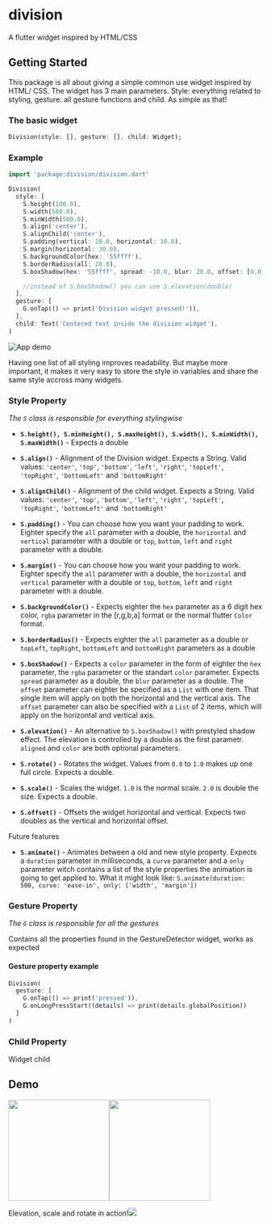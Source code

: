 # division

A flutter widget inspired by HTML/CSS

## Getting Started

This package is all about giving a simple common use widget inspired by HTML/ CSS. The widget has 3 main parameters. Style: everything related to styling, gesture: all gesture functions and child. As simple as that!

### The basic widget

```dart
Division(style: [], gesture: [], child: Widget);
```
### Example

```dart
import 'package:division/division.dart'

Division(
  style: [
    S.height(100.0),
    S.width(500.0),
    S.minWidth(500.0),
    S.align('center'),
    S.alignChild('center'),
    S.padding(vertical: 20.0, horizontal: 10.0),
    S.margin(horizontal: 30.0),
    S.backgroundColor(hex: '55ffff'),
    S.borderRadius(all: 20.0),
    S.boxShadow(hex: '55ffff', spread: -10.0, blur: 20.0, offset: [0.0, 15.0]),

    //instead of S.boxShadow() you can use S.elevation(double)
  ],
  gesture: [
    G.onTap(() => print('Division widget pressed!')),
  ],
  child: Text('Centered text inside the division widget'),
)
```

![App demo](https://raw.githubusercontent.com/ReinBentdal/division/master/doc/Nexus6P_example1.png)

Having one list of all styling improves readability. But maybe more important, it makes it very easy to store the style in variables and share the same style accross many widgets.

### Style Property

*The `S` class is responsible for everything stylingwise*

- **`S.height(), S.minHeight(), S.maxHeight(), S.width(), S.minWidth(), S.maxWidth()`** - Expects a double

- **`S.align()`** - Alignment of the Division widget. Expects a String. Valid values: `'center'`, `'top'`, `'bottom'`, `'left'`, `'right'`, `'topLeft'`, `'topRight'`, `'bottomLeft'` and `'bottomRight'`

- **`S.alignChild()`** - Alignment of the child widget. Expects a String. Valid values: `'center'`, `'top'`, `'bottom'`, `'left'`, `'right'`, `'topLeft'`, `'topRight'`, `'bottomLeft'` and `'bottomRight'`

- **`S.padding()`** - You can choose how you want your padding to work. Eighter specify the `all` parameter with a double, the `horizontal` and `vertical` parameter with a double or `top`, `bottom`, `left` and `right` parameter with a double.

- **`S.margin()`** - You can choose how you want your padding to work. Eighter specify the `all` parameter with a double, the `horizontal` and `vertical` parameter with a double or `top`, `bottom`, `left` and `right` parameter with a double.

- **`S.backgroundColor()`** - Expects eighter the `hex` parameter as a 6 digit hex color, `rgba` parameter in the [r,g,b,a] format or the normal flutter `Color` format.

- **`S.borderRadius()`** - Expects eighter the `all` parameter as a double or `topLeft`, `topRight`, `bottomLeft` and `bottomRight` parameters as a double

- **`S.boxShadow()`** - Expects a `color` parameter in the form of eighter the `hex` parameter, the `rgba` parameter or the standart `color` parameter. Expects `spread` parameter as a double, the `blur` parameter as a double. The `offset` parameter can eighter be specified as a `List` with one item. That single item will apply on both the horizontal and the vertical axis. The `offset` parameter can also be specified with a `List` of 2 items, which will apply on the horizontal and vertical axis.

- **`S.elevation()`** - An alternative to `S.boxShadow()` with prestyled shadow effect. The elevation is controlled by a double as the first parametr. `aligned` and `color` are both optional parameters.

- **`S.rotate()`** - Rotates the widget. Values from `0.0` to `1.0` makes up one full circle. Expects a double.

- **`S.scale()`** - Scales the widget. `1.0` is the normal scale. `2.0` is double the size. Expects a double.

- **`S.offset()`** - Offsets the widget horizontal and vertical. Expects two doubles as the vertical and horizontal offset.

Future features
- **`S.animate()`** - Animates between a old and new style property. Expects a `duration` parameter in milliseconds, a `curve` parameter and a `only` parameter witch contains a list of the style properties the animation is going to get applied to.
What it might look like: `S.animate(duration: 500, curve: 'ease-in', only: ['width', 'margin'])`

  
### Gesture Property

*The `G` class is responsible for all the gestures*

Contains all the properties found in the GestureDetector widget, works as expected

#### Gesture property example

```dart
Division(
  gesture: [
    G.onTap(() => print('pressed')),
    G.onLongPressStart((details) => print(details.globalPosition))
  ]
)
```

### Child Property

Widget child

## Demo

<img src="https://raw.githubusercontent.com/ReinBentdal/division/master/doc/elevationDemo.png" width="200"><img src="https://raw.githubusercontent.com/ReinBentdal/division/master/doc/elevationDemo.gif" width="200"><div>Elevation, scale and rotate in action!<img src="https://raw.githubusercontent.com/ReinBentdal/division/master/doc/elevation_scale_rotate_demo.gif"></div>